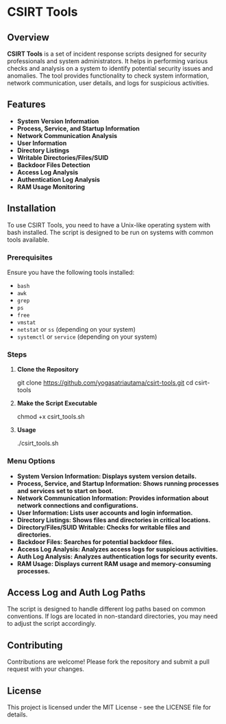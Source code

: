 # **CSIRT Tools**

## **Overview**

**CSIRT Tools** is a set of incident response scripts designed for security professionals and system administrators. It helps in performing various checks and analysis on a system to identify potential security issues and anomalies. The tool provides functionality to check system information, network communication, user details, and logs for suspicious activities.

## **Features**

- **System Version Information**
- **Process, Service, and Startup Information**
- **Network Communication Analysis**
- **User Information**
- **Directory Listings**
- **Writable Directories/Files/SUID**
- **Backdoor Files Detection**
- **Access Log Analysis**
- **Authentication Log Analysis**
- **RAM Usage Monitoring**

## **Installation**

To use CSIRT Tools, you need to have a Unix-like operating system with bash installed. The script is designed to be run on systems with common tools available.

### **Prerequisites**

Ensure you have the following tools installed:
- `bash`
- `awk`
- `grep`
- `ps`
- `free`
- `vmstat`
- `netstat` or `ss` (depending on your system)
- `systemctl` or `service` (depending on your system)

### **Steps**

1. **Clone the Repository**

   git clone https://github.com/yogasatriautama/csirt-tools.git
   cd csirt-tools

2. **Make the Script Executable**

   chmod +x csirt_tools.sh

3. **Usage**

   ./csirt_tools.sh

### **Menu Options**
- **System Version Information: Displays system version details.**
- **Process, Service, and Startup Information: Shows running processes and services set to start on boot.**
- **Network Communication Information: Provides information about network connections and configurations.**
- **User Information: Lists user accounts and login information.**
- **Directory Listings: Shows files and directories in critical locations.**
- **Directory/Files/SUID Writable: Checks for writable files and directories.**
- **Backdoor Files: Searches for potential backdoor files.**
- **Access Log Analysis: Analyzes access logs for suspicious activities.**
- **Auth Log Analysis: Analyzes authentication logs for security events.**
- **RAM Usage: Displays current RAM usage and memory-consuming processes.**

## **Access Log and Auth Log Paths**
The script is designed to handle different log paths based on common conventions. If logs are located in non-standard directories, you may need to adjust the script accordingly.

## **Contributing**
Contributions are welcome! Please fork the repository and submit a pull request with your changes.

## **License**
This project is licensed under the MIT License - see the LICENSE file for details.
